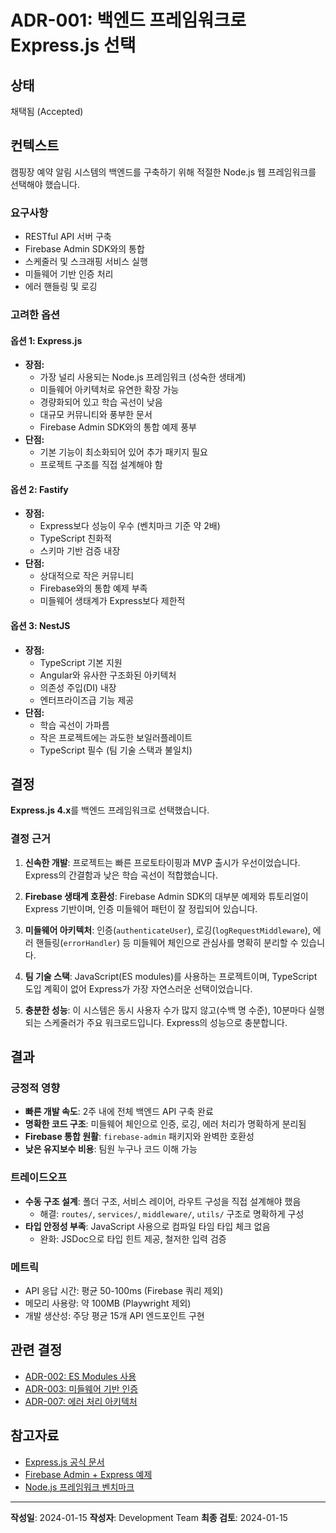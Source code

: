 # ADR-001: 백엔드 프레임워크로 Express.js 선택

## 상태
채택됨 (Accepted)

## 컨텍스트
캠핑장 예약 알림 시스템의 백엔드를 구축하기 위해 적절한 Node.js 웹 프레임워크를 선택해야 했습니다.

### 요구사항
- RESTful API 서버 구축
- Firebase Admin SDK와의 통합
- 스케줄러 및 스크래핑 서비스 실행
- 미들웨어 기반 인증 처리
- 에러 핸들링 및 로깅

### 고려한 옵션

#### 옵션 1: Express.js
- **장점:**
  - 가장 널리 사용되는 Node.js 프레임워크 (성숙한 생태계)
  - 미들웨어 아키텍처로 유연한 확장 가능
  - 경량화되어 있고 학습 곡선이 낮음
  - 대규모 커뮤니티와 풍부한 문서
  - Firebase Admin SDK와의 통합 예제 풍부
- **단점:**
  - 기본 기능이 최소화되어 있어 추가 패키지 필요
  - 프로젝트 구조를 직접 설계해야 함

#### 옵션 2: Fastify
- **장점:**
  - Express보다 성능이 우수 (벤치마크 기준 약 2배)
  - TypeScript 친화적
  - 스키마 기반 검증 내장
- **단점:**
  - 상대적으로 작은 커뮤니티
  - Firebase와의 통합 예제 부족
  - 미들웨어 생태계가 Express보다 제한적

#### 옵션 3: NestJS
- **장점:**
  - TypeScript 기본 지원
  - Angular와 유사한 구조화된 아키텍처
  - 의존성 주입(DI) 내장
  - 엔터프라이즈급 기능 제공
- **단점:**
  - 학습 곡선이 가파름
  - 작은 프로젝트에는 과도한 보일러플레이트
  - TypeScript 필수 (팀 기술 스택과 불일치)

## 결정
**Express.js 4.x**를 백엔드 프레임워크로 선택했습니다.

### 결정 근거
1. **신속한 개발**: 프로젝트는 빠른 프로토타이핑과 MVP 출시가 우선이었습니다. Express의 간결함과 낮은 학습 곡선이 적합했습니다.

2. **Firebase 생태계 호환성**: Firebase Admin SDK의 대부분 예제와 튜토리얼이 Express 기반이며, 인증 미들웨어 패턴이 잘 정립되어 있습니다.

3. **미들웨어 아키텍처**: 인증(`authenticateUser`), 로깅(`logRequestMiddleware`), 에러 핸들링(`errorHandler`) 등 미들웨어 체인으로 관심사를 명확히 분리할 수 있습니다.

4. **팀 기술 스택**: JavaScript(ES modules)를 사용하는 프로젝트이며, TypeScript 도입 계획이 없어 Express가 가장 자연스러운 선택이었습니다.

5. **충분한 성능**: 이 시스템은 동시 사용자 수가 많지 않고(수백 명 수준), 10분마다 실행되는 스케줄러가 주요 워크로드입니다. Express의 성능으로 충분합니다.

## 결과
### 긍정적 영향
- **빠른 개발 속도**: 2주 내에 전체 백엔드 API 구축 완료
- **명확한 코드 구조**: 미들웨어 체인으로 인증, 로깅, 에러 처리가 명확하게 분리됨
- **Firebase 통합 원활**: `firebase-admin` 패키지와 완벽한 호환성
- **낮은 유지보수 비용**: 팀원 누구나 코드 이해 가능

### 트레이드오프
- **수동 구조 설계**: 폴더 구조, 서비스 레이어, 라우트 구성을 직접 설계해야 했음
  - 해결: `routes/`, `services/`, `middleware/`, `utils/` 구조로 명확하게 구성
- **타입 안정성 부족**: JavaScript 사용으로 컴파일 타임 타입 체크 없음
  - 완화: JSDoc으로 타입 힌트 제공, 철저한 입력 검증

### 메트릭
- API 응답 시간: 평균 50-100ms (Firebase 쿼리 제외)
- 메모리 사용량: 약 100MB (Playwright 제외)
- 개발 생산성: 주당 평균 15개 API 엔드포인트 구현

## 관련 결정
- [ADR-002: ES Modules 사용](ADR-002-es-modules.md)
- [ADR-003: 미들웨어 기반 인증](ADR-003-middleware-authentication.md)
- [ADR-007: 에러 처리 아키텍처](ADR-007-error-handling-architecture.md)

## 참고자료
- [Express.js 공식 문서](https://expressjs.com/)
- [Firebase Admin + Express 예제](https://firebase.google.com/docs/admin/setup)
- [Node.js 프레임워크 벤치마크](https://github.com/fastify/benchmarks)

---
**작성일**: 2024-01-15
**작성자**: Development Team
**최종 검토**: 2024-01-15
